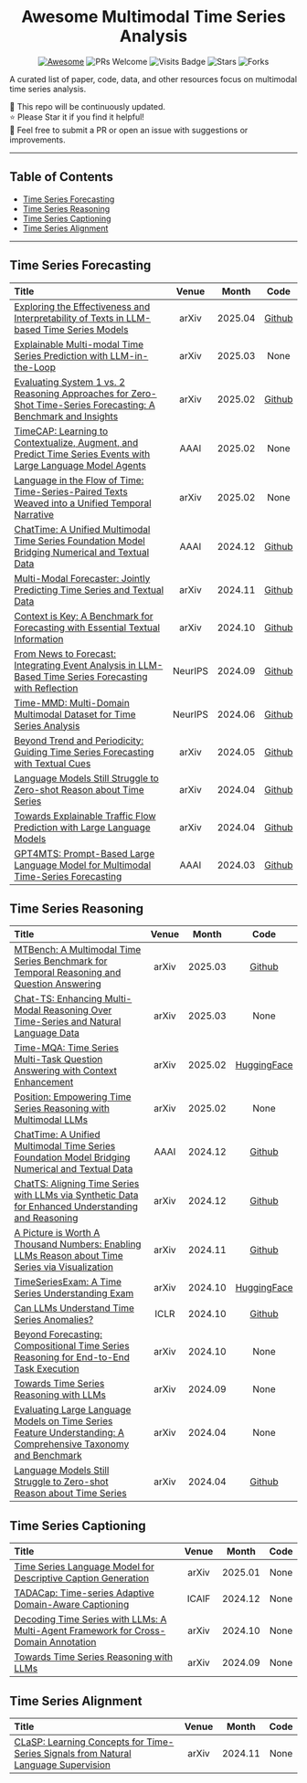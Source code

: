 <div align="center">

# Awesome Multimodal Time Series Analysis

[![Awesome](https://awesome.re/badge.svg)](https://awesome.re)
![PRs Welcome](https://img.shields.io/badge/PRs-Welcome-green)
![Visits Badge](https://badges.pufler.dev/visits/ForestsKing/Awesome-Multimodal-Time-Series)
![Stars](https://img.shields.io/github/stars/ForestsKing/Awesome-Multimodal-Time-Series)
![Forks](https://img.shields.io/github/forks/ForestsKing/Awesome-Multimodal-Time-Series)

</div>

A curated list of paper, code, data, and other resources focus on multimodal time series analysis.

🚀 This repo will be continuously updated. <br>
⭐️ Please Star it if you find it helpful! <br>
🤝 Feel free to submit a PR or open an issue with suggestions or improvements. <br>

---

## Table of Contents

- [Time Series Forecasting](#Time-Series-Forecasting)
- [Time Series Reasoning](#Time-Series-Reasoning)
- [Time Series Captioning](#Time-Series-Captioning)
- [Time Series Alignment](#Time-Series-Alignment)

---

## Time Series Forecasting

| Title                                                                                                                                              |  Venue  |  Month  |                                                            Code                                                             |
|:---------------------------------------------------------------------------------------------------------------------------------------------------|:-------:|:-------:|:---------------------------------------------------------------------------------------------------------------------------:|
| [Exploring the Effectiveness and Interpretability of Texts in LLM-based Time Series Models](https://arxiv.org/abs/2504.08808)                      |  arXiv  | 2025.04 |                                      [Github](https://github.com/zachysun/TS-Lang-Exp)                                      |
| [Explainable Multi-modal Time Series Prediction with LLM-in-the-Loop](https://arxiv.org/abs/2503.01013)                                            |  arXiv  | 2025.03 |                                                            None                                                             |
| [Evaluating System 1 vs. 2 Reasoning Approaches for Zero-Shot Time-Series Forecasting: A Benchmark and Insights](https://arxiv.org/abs/2503.01895) |  arXiv  | 2025.02 |                                      [Github](https://github.com/AdityaLab/OpenTimeR)                                       |
| [TimeCAP: Learning to Contextualize, Augment, and Predict Time Series Events with Large Language Model Agents](https://arxiv.org/abs/2502.11418)   |  AAAI   | 2025.02 |                                                            None                                                             |
| [Language in the Flow of Time: Time-Series-Paired Texts Weaved into a Unified Temporal Narrative](https://arxiv.org/abs/2502.08942)                |  arXiv  | 2025.02 |                                                            None                                                             |
| [ChatTime: A Unified Multimodal Time Series Foundation Model Bridging Numerical and Textual Data](https://arxiv.org/abs/2412.11376)                |  AAAI   | 2024.12 |                                      [Github](https://github.com/ForestsKing/ChatTime)                                      |
| [Multi-Modal Forecaster: Jointly Predicting Time Series and Textual Data](https://arxiv.org/abs/2411.06735)                                        |  arXiv  | 2024.11 |                              [Github](https://github.com/Rose-STL-Lab/Multimodal_Forecasting)                               |
| [Context is Key: A Benchmark for Forecasting with Essential Textual Information](https://arxiv.org/abs/2410.18959)                                 |  arXiv  | 2024.10 |                             [Github](https://github.com/ServiceNow/context-is-key-forecasting)                              |
| [From News to Forecast: Integrating Event Analysis in LLM-Based Time Series Forecasting with Reflection](https://arxiv.org/abs/2409.17515)         | NeurIPS | 2024.09 |                              [Github](https://github.com/ameliawong1996/From_News_to_Forecast)                              |
| [Time-MMD: Multi-Domain Multimodal Dataset for Time Series Analysis](https://arxiv.org/abs/2406.08627)                                             | NeurIPS | 2024.06 |                                       [Github](https://github.com/AdityaLab/Time-MMD)                                       |
| [Beyond Trend and Periodicity: Guiding Time Series Forecasting with Textual Cues](https://arxiv.org/abs/2405.13522)                                |  arXiv  | 2024.05 |                                         [Github](https://github.com/vewoxic/tgtsf)                                          |
| [Language Models Still Struggle to Zero-shot Reason about Time Series](https://arxiv.org/abs/2404.11757)                                           |  arXiv  | 2024.04 |                                 [Github](https://github.com/behavioral-data/TSandLanguage)                                  |
| [Towards Explainable Traffic Flow Prediction with Large Language Models](https://arxiv.org/abs/2404.02937)                                         |  arXiv  | 2024.04 |                                         [Github](https://github.com/guoxs/xtp-llm)                                          |
| [GPT4MTS: Prompt-Based Large Language Model for Multimodal Time-Series Forecasting](https://ojs.aaai.org/index.php/AAAI/article/view/30383)        |  AAAI   | 2024.03 | [Github](https://github.com/Flora-jia-jfr/GPT4MTS-Prompt-based-Large-Language-Model-for-Multimodal-Time-series-Forecasting) |

## Time Series Reasoning

| Title                                                                                                                                             | Venue |  Month  |                                  Code                                   |
|:--------------------------------------------------------------------------------------------------------------------------------------------------|:-----:|:-------:|:-----------------------------------------------------------------------:|
| [MTBench: A Multimodal Time Series Benchmark for Temporal Reasoning and Question Answering](https://arxiv.org/abs/2503.16858)                     | arXiv | 2025.03 |    [Github](https://github.com/Graph-and-Geometric-Learning/MTBench)    |
| [Chat-TS: Enhancing Multi-Modal Reasoning Over Time-Series and Natural Language Data](https://arxiv.org/abs/2503.10883)                           | arXiv | 2025.03 |                                  None                                   |
| [Time-MQA: Time Series Multi-Task Question Answering with Context Enhancement](https://www.arxiv.org/abs/2503.01875)                              | arXiv | 2025.02 |              [HuggingFace](https://huggingface.co/Time-QA)              |
| [Position: Empowering Time Series Reasoning with Multimodal LLMs](https://arxiv.org/abs/2502.01477)                                               | arXiv | 2025.02 |                                  None                                   |
| [ChatTime: A Unified Multimodal Time Series Foundation Model Bridging Numerical and Textual Data](https://arxiv.org/abs/2412.11376)               | AAAI  | 2024.12 |            [Github](https://github.com/ForestsKing/ChatTime)            |
| [ChatTS: Aligning Time Series with LLMs via Synthetic Data for Enhanced Understanding and Reasoning](https://arxiv.org/abs/2412.03104)            | arXiv | 2024.12 |             [Github](https://github.com/NetManAIOps/ChatTS)             |
| [A Picture is Worth A Thousand Numbers: Enabling LLMs Reason about Time Series via Visualization](https://arxiv.org/abs/2411.06018)               | arXiv | 2024.11 |           [Github](https://github.com/haoxin1998/TimberBed-1)           |
| [TimeSeriesExam: A Time Series Understanding Exam](https://arxiv.org/abs/2410.14752)                                                              | arXiv | 2024.10 | [HuggingFace](https://huggingface.co/datasets/AutonLab/TimeSeriesExam1) |
| [Can LLMs Understand Time Series Anomalies?](https://arxiv.org/abs/2410.05440)                                                                    | ICLR  | 2024.10 |           [Github](https://github.com/Rose-STL-Lab/AnomLLM/)            |
| [Beyond Forecasting: Compositional Time Series Reasoning for End-to-End Task Execution](https://arxiv.org/abs/2410.04047)                         | arXiv | 2024.10 |                                  None                                   |
| [Towards Time Series Reasoning with LLMs](https://arxiv.org/abs/2409.11376)                                                                       | arXiv | 2024.09 |                                  None                                   |
| [Evaluating Large Language Models on Time Series Feature Understanding: A Comprehensive Taxonomy and Benchmark](https://arxiv.org/abs/2404.16563) | arXiv | 2024.04 |                                  None                                   |
| [Language Models Still Struggle to Zero-shot Reason about Time Series](https://arxiv.org/abs/2404.11757)                                          | arXiv | 2024.04 |       [Github](https://github.com/behavioral-data/TSandLanguage)        |

## Time Series Captioning

| Title                                                                                                                   | Venue |  Month  | Code |
|:------------------------------------------------------------------------------------------------------------------------|:-----:|:-------:|:----:|
| [Time Series Language Model for Descriptive Caption Generation](https://www.arxiv.org/abs/2501.01832)                   | arXiv | 2025.01 | None |
| [TADACap: Time-series Adaptive Domain-Aware Captioning](https://arxiv.org/abs/2504.11441)                               | ICAIF | 2024.12 | None |
| [Decoding Time Series with LLMs: A Multi-Agent Framework for Cross-Domain Annotation](https://arxiv.org/abs/2410.17462) | arXiv | 2024.10 | None |
| [Towards Time Series Reasoning with LLMs](https://arxiv.org/abs/2409.11376)                                             | arXiv | 2024.09 | None |

## Time Series Alignment

| Title                                                                                                                  | Venue |  Month  | Code |
|:-----------------------------------------------------------------------------------------------------------------------|:-----:|:-------:|:----:|
| [CLaSP: Learning Concepts for Time-Series Signals from Natural Language Supervision](https://arxiv.org/abs/2411.08397) | arXiv | 2024.11 | None |